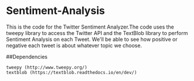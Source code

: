 # Sentiment-Analysis
This is the code for the Twitter Sentiment Analyzer.The code uses the tweepy library to access the Twitter API and the TextBlob library to perform Sentiment Analysis on each Tweet. We'll be able to see how positive or negative each tweet is about whatever topic we choose.


##Dependencies

    tweepy (http://www.tweepy.org/)
    textblob (https://textblob.readthedocs.io/en/dev/)

